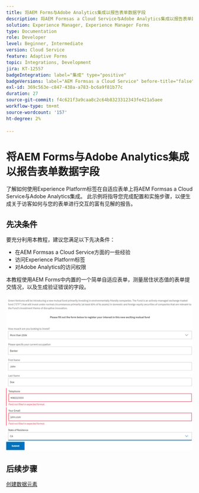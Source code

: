 ```yaml
---
title: 将AEM Forms与Adobe Analytics集成以报告表单数据字段
description: 将AEM Formsas a Cloud Service与Adobe Analytics集成以报告表单数据字段
solution: Experience Manager, Experience Manager Forms
type: Documentation
role: Developer
level: Beginner, Intermediate
version: Cloud Service
feature: Adaptive Forms
topic: Integrations, Development
jira: KT-12557
badgeIntegration: label="集成" type="positive"
badgeVersions: label="AEM Formsas a Cloud Service" before-title="false"
exl-id: 369c563e-c847-438a-a783-bc6a9f81b77c
duration: 27
source-git-commit: f4c621f3a9caa8c2c64b8323312343fe421a5aee
workflow-type: tm+mt
source-wordcount: '157'
ht-degree: 2%

---
```


# 将AEM Forms与Adobe Analytics集成以报告表单数据字段

了解如何使用Experience Platform标签在自适应表单上将AEM Formsas a Cloud Service与Adobe Analytics集成。 此示例将指导您完成配置和实施步骤，以便生成关于访客如何与您的表单进行交互的富有见解的报告。

## 先决条件

要充分利用本教程，建议您满足以下先决条件：

* 在AEM Formsas a Cloud Service方面的一些经验
* 访问Experience Platform标签
* 对Adobe Analytics的访问权限

本教程使用AEM Forms中内置的一个简单自适应表单，测量居住状态值的表单提交情况，以及生成验证错误的字段。

![自适应表单](assets/use-case.png)

## 后续步骤

[创建数据元素](./data-elements.md)
